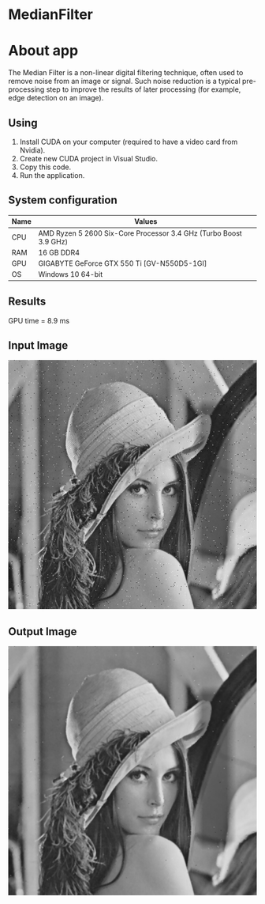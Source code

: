 # MedianFilter

# About app
The Median Filter is a non-linear digital filtering technique, often used to remove noise from an image or signal. 
Such noise reduction is a typical pre-processing step to improve the results of later processing 
(for example, edge detection on an image).

## Using
1. Install CUDA on your computer (required to have a video card from Nvidia).
2. Create new CUDA project in Visual Studio.
3. Copy this code.
4. Run the application.


## System configuration

| Name  | Values  |
|-------|---------|
| CPU  | AMD Ryzen 5 2600 Six-Core Processor 3.4 GHz (Turbo Boost 3.9 GHz) |
| RAM  | 16 GB DDR4 |
| GPU  | GIGABYTE GeForce GTX 550 Ti [GV-N550D5-1GI]  |
| OS   | Windows 10 64-bit  |


## Results

GPU time = 8.9 ms

## Input Image
![Описание изображения](lena.bmp)

## Output Image
![Описание изображения](result.bmp)
